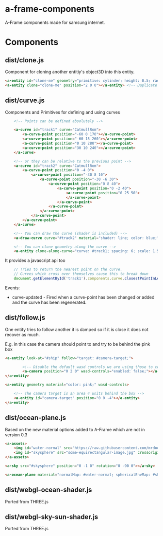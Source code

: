 # a-frame-components
A-Frame components made for samsung internet.

# Components

## dist/clone.js

Component for cloning another entitiy's object3D into this entity.

```html
<a-entity id="clone-me" geometry="primitive: cylinder; height: 0.5; radius: 1.3" rotation="-90 0 0" material="color: grey;"></a-entity>
<a-entity clone="clone-me" position="2 0 0"></a-entity> <!-- Duplicate object moved 2 units across -->
```

## dist/curve.js

Components and Primitives for defining and using curves

```html
	<!-- Points can be defined absolutely -->

	<a-curve id="track1" curve="CatmullRom">
		<a-curve-point position="-60 0 170"></a-curve-point>
		<a-curve-point position="-60 15 260"></a-curve-point>
		<a-curve-point position="0 10 280"></a-curve-point>
		<a-curve-point position="30 10 240"></a-curve-point>
	</a-curve>

	<!-- or they can be relative to the previous point -->
	<a-curve id="track2" curve="CatmullRom">
		<a-curve-point position="0 -4 0">
			<a-curve-point position="-30 8 10">
				<a-curve-point position="-30 -6 30">
					<a-curve-point position="0 8 40">
						<a-curve-point position="0 -2 40">
							<a-curve-point position="0 25 50">
							</a-curve-point>
						</a-curve-point>
					</a-curve-point>
				</a-curve-point>
			</a-curve-point>
		</a-curve-point>
	</a-curve>

	<!-- You can draw the curve (shader is included) -->
	<a-draw-curve curve="#track2" material="shader: line; color: blue;"></a-draw-curve>

	<!-- You can clone geometry along the curve -->
	<a-entity clone-along-curve="curve: #track1; spacing: 6; scale: 1.5 1 2; rotation: 0 0 0;" obj-model="obj: #race-track-obj; mtl: #race-track-mtl;"></a-entity>

```

It provides a javascript api too

```js
	// Tries to return the nearest point on the curve.
	// Curves which cross over themselves cause this to break down
	document.getElementById('track1').components.curve.closestPointInLocalSpace(new THREE.Vector3(1,2,3));
```

Events:

* curve-updated - Fired when a curve-point has been changed or added and the curve has been regenerated.

## dist/follow.js

One entity tries to follow another it is damped so if it is close it does not recover as much.

E.g. in this case the camera should point to and try to be behind the pink box

```html
<a-entity look-at="#ship" follow="target: #camera-target;">

		<!-- Disable the default wasd controls we are using those to control the box -->
		<a-camera position="0 2 0" wasd-controls="enabled: false;"></a-camera>
</a-entity>

<a-entity geometry material="color: pink;" wasd-controls>

	<!-- The camera target is an area 4 units behind the box -->
	<a-entity id="camera-target" position="0 0 -4"></a-entity>
</a-entity>
```

## dist/ocean-plane.js

Based on the new material options added to A-Frame which are not in version 0.3

```html
<a-assets>
	<img id="water-normal" src="https://raw.githubusercontent.com/mrdoob/three.js/dev/examples/textures/waternormals.jpg" crossorigin="anonymous" />
	<img id="skysphere" src="some-equirectangular-image.jpg" crossorigin="anonymous" />
</a-assets>

<a-sky src="#skysphere" position="0 -1 0" rotation="0 -90 0"></a-sky>

<a-ocean-plane material="normalMap: #water-normal; sphericalEnvMap: #skysphere;"></a-ocean-plane>
```

## dist/webgl-ocean-shader.js

Ported from THREE.js

## dist/webgl-sky-sun-shader.js

Ported from THREE.js

